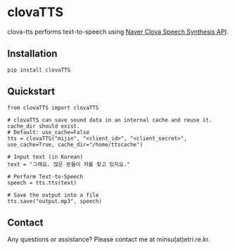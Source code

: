 # clovaTTS

clova-tts performs text-to-speech using [Naver Clova Speech Synthesis API](https://developers.naver.com/products/clova/tts/).

## Installation

  ```
  pip install clovaTTS
  ```

## Quickstart
  ```
  from clovaTTS import clovaTTS
  
  # clovaTTS can save sound data in an internal cache and reuse it. cache_dir should exist.
  # Default: use_cache=False
  tts = clovaTTS("mijin", "<client_id>", "<client_secret>", use_cache=True, cache_dir="/home/ttscache")

  # Input text (in Korean)
  text = "그래요. 많은 분들이 저를 찾고 있지요."

  # Perform Text-to-Speech
  speech = tts.tts(text)

  # Save the output into a file
  tts.save("output.mp3", speech)
  ```

## Contact
Any questions or assistance? Please contact me at minsu(at)etri.re.kr.
